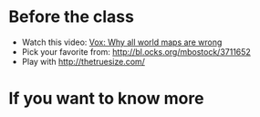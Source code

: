# Before the class

- Watch this video: [Vox: Why all world maps are wrong](https://www.youtube.com/watch?v=kIID5FDi2JQ)
- Pick your favorite from: http://bl.ocks.org/mbostock/3711652
- Play with http://thetruesize.com/

# If you want to know more
